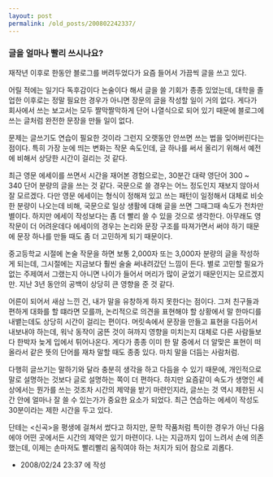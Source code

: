 ```yaml
---
layout: post
permalink: /old_posts/200802242337/
---
```


### 글을 얼마나 빨리 쓰시나요?

재작년 이후로 한동안 블로그를 버려두었다가 요즘 들어서 가끔씩 글을 쓰고 있다.

어릴 적에는 일기다 독후감이다 논술이다 해서 글을 쓸 기회가 종종 있었는데, 대학을 졸업한 이후로는 정말 필요한 경우가 아니면 장문의 글을 작성할 일이 거의 없다. 게다가 회사에서 쓰는 보고서는 모두 짤막짤막하게 단어 나열식으로 되어 있기 때문에 블로그에 쓰는 글처럼 완전한 문장을 만들 일이 없다.

문제는 글쓰기도 연습이 필요한 것이라 그런지 오랫동안 안쓰면 쓰는 법을 잊어버린다는 점이다. 특히 가장 눈에 띄는 변화는 작문 속도인데, 글 하나를 써서 올리기 위해서 예전에 비해서 상당한 시간이 걸리는 것 같다.

최근 영문 에세이를 쓰면서 시간을 재어본 경험으로는, 30분간 대략 영단어 300 ~ 340 단어 분량의 글을 쓰는 것 같다. 국문으로 쓸 경우는 어느 정도인지 재보지 않아서 잘 모르겠다. 다만 영문 에세이는 형식이 정해져 있고 쓰는 패턴이 일정해서 대체로 비슷한 분량이 나오는데 비해, 국문으로 일상 생활에 대해 글을 쓰면 그때그때 속도가 천차만별이다. 하지만 에세이 작성보다는 좀 더 빨리 쓸 수 있을 것으로 생각한다. 아무래도 영작문이 더 어려운데다 에세이의 경우는 논리와 문장 구조를 따져가면서 써야 하기 때문에 문장 하나를 만들 때도 좀 더 고민하게 되기 때문이다.

중고등학교 시절에 논술 작문을 하면 보통 2,000자 또는 3,000자 분량의 글을 작성하게 되는데, 그시절에는 지금보다 훨씬 술술 써내려갔던 느낌이 든다. 별로 고민할 필요가 없는 주제여서 그랬는지 아니면 나이가 들어서 머리가 많이 굳었기 때문인지는 모르겠지만. 지난 3년 동안의 공백이 상당히 큰 영향을 준 것 같다.

어른이 되어서 새삼 느낀 건, 내가 말을 유창하게 하지 못한다는 점이다. 그저 친구들과 편하게 대화를 할 떄라면 모를까, 논리적으로 의견을 표현해야 할 상황에서 말 한마디를 내뱉는데도 상당히 시간이 걸리는 편이다. 머릿속에서 문장을 만들고 표현을 다듬어서 내보내야 하는데, 워낙 동작이 굼뜬 것이 혀까지 영향을 미치는지 대체로 다른 사람들보다 한박자 늦게 입에서 튀어나온다. 게다가 종종 이미 한 말 중에서 더 알맞은 표현이 떠올라서 같은 뜻의 단어를 재차 말할 때도 종종 있다. 마치 말을 더듬는 사람처럼.

다행히 글쓰기는 말하기와 달라 충분히 생각을 하고 다듬을 수 있기 때문에, 개인적으로 말로 설명하는 것보다 글로 설명하는 쪽이 더 편하다. 하지만 요즘같이 속도가 생명인 세상에서는 뭔가를 쓰는 것조차 시간의 제약을 받기 마련인지라, 글쓰는 것 역시 제한된 시간 안에 얼마나 잘 쓸 수 있는가가 중요한 요소가 되었다. 최근 연습하는 에세이 작성도 30분이라는 제한 시간을 두고 있다.

단테는 <신곡>을 평생에 걸쳐서 썼다고 하지만, 문학 작품처럼 특이한 경우가 아닌 다음에야 어떤 곳에서든 시간의 제약은 있기 마련이다. 나는 지금까지 입이 느려서 손에 의존했는데, 이제는 손마저도 빨리빨리 움직여야 하는 처지가 되어 참으로 괴롭다.





- 2008/02/24 23:37 에 작성